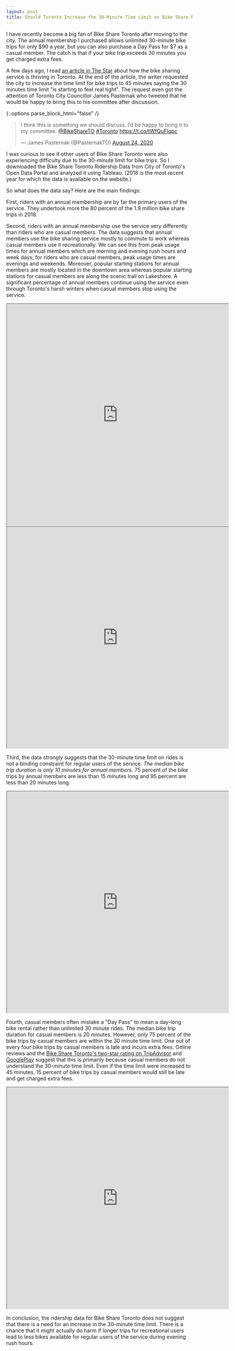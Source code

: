 ```yaml
---
layout: post
title: Should Toronto Increase the 30-Minute Time Limit on Bike Share Rides? An analysis of Bike Share Toronto 2018 Data Using Tableau
---
```


I have recently become a big fan of Bike Share Toronto after moving to the city. The annual membership I purchased allows unlimited 30-minute bike trips for only $90 a year, but you can also purchase a Day Pass for $7 as a casual member. The catch is that if your bike trip exceeds 30 minutes you get charged extra fees. 

A few days ago, I read [an article in The Star](https://www.thestar.com/opinion/contributors/2020/08/24/bike-share-toronto-is-finally-thriving-and-those-electric-bikes-are-awesome-too.html) about how the bike sharing service is thriving in Toronto. At the end of the article, the writer requested the city to increase the time limit for bike trips to 45 minutes saying the 30 minutes time limit "is starting to feel real tight". The request even got the attention of Toronto City Councillor James Pasternak who tweeted that he would be happy to bring this to his committee after discussion. 


{::options parse_block_html="false" /}

<div class="center">

<blockquote class="twitter-tweet"><p lang="en" dir="ltr">I think this is something we should discuss. I’d be happy to bring it to my committee. <a href="https://twitter.com/BikeShareTO?ref_src=twsrc%5Etfw">@BikeShareTO</a> <a href="https://twitter.com/hashtag/Toronto?src=hash&amp;ref_src=twsrc%5Etfw">#Toronto</a> <a href="https://t.co/tWfQuFlqpc">https://t.co/tWfQuFlqpc</a></p>&mdash; James Pasternak (@PasternakTO) <a href="https://twitter.com/PasternakTO/status/1297993765186134016?ref_src=twsrc%5Etfw">August 24, 2020</a></blockquote> 
<script async src="https://platform.twitter.com/widgets.js" charset="utf-8"></script> 

</div>


I was curious to see if other users of Bike Share Toronto were also experiencing difficulty due to the 30-minute limit for bike trips. So I downloaded the Bike Share Toronto Ridership Data from City of Toronto's Open Data Portal and analyzed it using Tableau. (2018 is the most recent year for which the data is available on the website.)

So what does the data say? Here are the main findings:

First, riders with an annual membership are by far the primary users of the service. They undertook more the 80 percent of the 1.9 million bike share trips in 2018.

Second, riders with an annual membership use the service very differently than riders who are casual members. The data suggests that annual members use the bike sharing service mostly to commute to work whereas casual members use it recreationally. We can see this from peak usage times for annual members which are morning and evening rush hours and week days; for riders who are casual members, peak usage times are evenings and weekends. Moreover, popular starting stations for annual members are mostly located in the downtown area whereas popular starting stations for casual members are along the scenic trail on Lakeshore. A significant percentage of annual members continue using the service even through Toronto's harsh winters when casual members stop using the service.


<iframe src="
https://public.tableau.com/shared/CY2NB8GMJ?:showVizHome=no&:embed=true"
width="600" height="600"></iframe>

<iframe src="
https://public.tableau.com/views/BikeShareTorontoPeakUsagesTimes/RidershipbyHoursandMonths?:showVizHome=no&:embed=true"
width="600" height="600"></iframe>


Third, the data strongly suggests that the 30-minute time limit on rides is not a binding constraint for regular users of the service. *The median bike trip duration is only 10 minutes for annual members*. 75 percent of the bike trips by annual members are less than 15 minutes long and 95 percent are less than 20 minutes long. 


<iframe src="
https://public.tableau.com/views/BikeShareTorontoDistributionofTripDurationsforAnnualMembers/DistributionTripDurationsAnnual?:showVizHome=no&:embed=true"
width="600" height="600"></iframe>


Fourth, casual members often mistake a "Day Pass" to mean a day-long bike rental rather than unlimited 30 minute rides. The median bike trip duration for casual members is 20 minutes. However, only 75 percent of the bike trips by casual members are within the 30 minute time limit. One out of every four bike trips by casual members is late and incurs extra fees. Online reviews and the [Bike Share Toronto's two-star rating on TripAdvisor](https://www.tripadvisor.ca/Attraction_Review-g155019-d7071915-Reviews-Bike_Share_Toronto-Toronto_Ontario.html) and [GooglePlay](https://play.google.com/store/apps/details?id=com.altairapps.bikesharetoronto&hl=en) suggest that this is primarily because casual members do not understand the 30-minute time limit. Even if the time limit were increased to 45 minutes, 15 percent of bike trips by casual members would still be late and get charged extra fees.

<iframe src="
https://public.tableau.com/views/BikeShareTorontoDistributionofTripDurationsforCasualMembers/DistributionofTripDurationsCasual?:showVizHome=no&:embed=true"
width="600" height="600"></iframe>


In conclusion, the ridership data for Bike Share Toronto does not suggest that there is a need for an increase in the 30-minute time limit. There is a chance that it might actually do harm if longer trips for recreational users lead to less bikes available for regular users of the service during evening rush hours.










